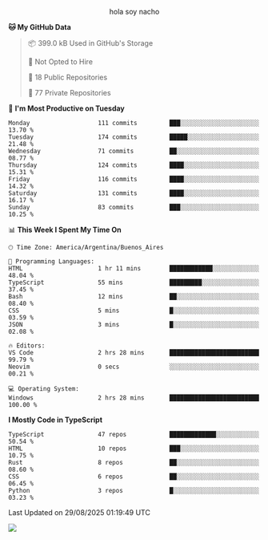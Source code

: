 <p align="center">hola soy nacho</p>

<!--START_SECTION:waka-->
**🐱 My GitHub Data** 

> 📦 399.0 kB Used in GitHub's Storage 
 > 
> 🚫 Not Opted to Hire
 > 
> 📜 18 Public Repositories 
 > 
> 🔑 77 Private Repositories 
 > 
📅 **I'm Most Productive on Tuesday** 

```text
Monday                   111 commits         ███░░░░░░░░░░░░░░░░░░░░░░   13.70 % 
Tuesday                  174 commits         █████░░░░░░░░░░░░░░░░░░░░   21.48 % 
Wednesday                71 commits          ██░░░░░░░░░░░░░░░░░░░░░░░   08.77 % 
Thursday                 124 commits         ████░░░░░░░░░░░░░░░░░░░░░   15.31 % 
Friday                   116 commits         ████░░░░░░░░░░░░░░░░░░░░░   14.32 % 
Saturday                 131 commits         ████░░░░░░░░░░░░░░░░░░░░░   16.17 % 
Sunday                   83 commits          ███░░░░░░░░░░░░░░░░░░░░░░   10.25 % 
```


📊 **This Week I Spent My Time On** 

```text
🕑︎ Time Zone: America/Argentina/Buenos_Aires

💬 Programming Languages: 
HTML                     1 hr 11 mins        ████████████░░░░░░░░░░░░░   48.04 % 
TypeScript               55 mins             █████████░░░░░░░░░░░░░░░░   37.45 % 
Bash                     12 mins             ██░░░░░░░░░░░░░░░░░░░░░░░   08.40 % 
CSS                      5 mins              █░░░░░░░░░░░░░░░░░░░░░░░░   03.59 % 
JSON                     3 mins              █░░░░░░░░░░░░░░░░░░░░░░░░   02.08 % 

🔥 Editors: 
VS Code                  2 hrs 28 mins       █████████████████████████   99.79 % 
Neovim                   0 secs              ░░░░░░░░░░░░░░░░░░░░░░░░░   00.21 % 

💻 Operating System: 
Windows                  2 hrs 28 mins       █████████████████████████   100.00 % 
```

**I Mostly Code in TypeScript** 

```text
TypeScript               47 repos            █████████████░░░░░░░░░░░░   50.54 % 
HTML                     10 repos            ███░░░░░░░░░░░░░░░░░░░░░░   10.75 % 
Rust                     8 repos             ██░░░░░░░░░░░░░░░░░░░░░░░   08.60 % 
CSS                      6 repos             ██░░░░░░░░░░░░░░░░░░░░░░░   06.45 % 
Python                   3 repos             █░░░░░░░░░░░░░░░░░░░░░░░░   03.23 % 
```




 Last Updated on 29/08/2025 01:19:49 UTC
<!--END_SECTION:waka-->

![](http://moe-counter.es3n1n.eu/get/@nachoofg?name=nachoofg&theme=asoul&padding=7&offset=0&align=center&scale=1&pixelated=1&darkmode=auto)
